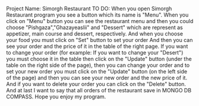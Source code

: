 Project Name: Simorgh Restaurant
TO DO:
When you open Simorgh Restaurant program you see a button which its name is "Menu".
When you click on "Menu" button you can see the restaurant menu and then you could choose "Pishgaza","Ghazayeaslii" and "Dessert" which are represent as appetizer, main course and dessert, respectively.
And when you choose your food you must click on "Set" button to set your order And then you can see your order and the price of it in the table of the right page.
If you want to change your order (for example: If you want to change your "Desert") you must choose it in the table then click on the "Update" button (under the table on the right side of the page),
then you can change your order and to set your new order you must click on the "Update" button (on the left side of the page) and then you can see your new order and the new price of it.
And if you want to delete your order you can click on the "Delete" button.
And at last I want to say that all orders of the restaurant save in MONGO DB COMPASS.
Hope you enjoy my program.
